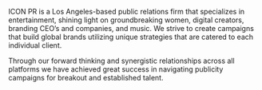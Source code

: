 ICON PR is a Los Angeles-based public relations firm that specializes in entertainment, shining light on groundbreaking women, digital creators, branding CEO’s and companies, and music. We strive to create campaigns that build global brands utilizing unique strategies that are catered to each individual client.

Through our forward thinking and synergistic relationships across all platforms we have achieved great success in navigating publicity campaigns for breakout and established talent.
